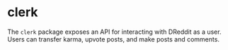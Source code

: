 # clerk
The `clerk` package exposes an API for interacting with DReddit as a user. Users can transfer karma, upvote posts, and make posts and comments.
